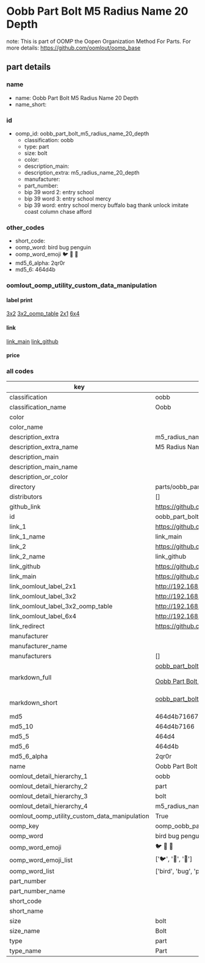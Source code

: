 # Oobb Part Bolt M5 Radius Name 20 Depth  

note: This is part of OOMP the Oopen Organization Method For Parts. For more details: https://github.com/oomlout/oomp_base

##  part details
  







### name
* name: Oobb Part Bolt M5 Radius Name 20 Depth
* name_short: 
### id
* oomp_id: oobb_part_bolt_m5_radius_name_20_depth
  * classification: oobb
  * type: part
  * size: bolt
  * color: 
  * description_main: 
  * description_extra: m5_radius_name_20_depth
  * manufacturer: 
  * part_number: 
  * bip 39 word 2: entry school
  * bip 39 word 3: entry school mercy
  * bip 39 word: entry school mercy buffalo bag thank unlock imitate coast column chase afford

### other_codes
* short_code: 
* oomp_word: bird bug penguin
* oomp_word_emoji :bird: :bug: :penguin:
* md5_6_alpha: 2qr0r
* md5_6: 464d4b






### oomlout_oomp_utility_custom_data_manipulation
#### label print
[3x2](http://192.168.1.245:1112/?label=oomp%202qr0r)
[3x2_oomp_table](http://192.168.1.108:1112/?label=oomp%202qr0r)
[2x1](http://192.168.1.242:1112/?label=oomp%202qr0r)
[6x4](http://192.168.1.55:1112/?label=oomp%202qr0r)    

#### link

[link_main](https://github.com/oomlout/oomlout_oomp_version_1_messy/tree/main/parts/oobb_part_bolt_m5_radius_name_20_depth) [link_github](https://github.com/oomlout/oomlout_oomp_version_1_messy/tree/main/parts/oobb_part_bolt_m5_radius_name_20_depth)                             

#### price







### all codes 
| key | value |  
| --- | --- |  
| classification | oobb |  
| classification_name | Oobb |  
| color |  |  
| color_name |  |  
| description_extra | m5_radius_name_20_depth |  
| description_extra_name | M5 Radius Name 20 Depth |  
| description_main |  |  
| description_main_name |  |  
| description_or_color |   |  
| directory | parts/oobb_part_bolt_m5_radius_name_20_depth |  
| distributors | [] |  
| github_link | https://github.com/oomlout/oomlout_oomp_part_src/tree/main/parts/oobb_part_bolt_m5_radius_name_20_depth |  
| id | oobb_part_bolt_m5_radius_name_20_depth |  
| link_1 | https://github.com/oomlout/oomlout_oomp_version_1_messy/tree/main/parts/oobb_part_bolt_m5_radius_name_20_depth |  
| link_1_name | link_main |  
| link_2 | https://github.com/oomlout/oomlout_oomp_version_1_messy/tree/main/parts/oobb_part_bolt_m5_radius_name_20_depth |  
| link_2_name | link_github |  
| link_github | https://github.com/oomlout/oomlout_oomp_version_1_messy/tree/main/parts/oobb_part_bolt_m5_radius_name_20_depth |  
| link_main | https://github.com/oomlout/oomlout_oomp_version_1_messy/tree/main/parts/oobb_part_bolt_m5_radius_name_20_depth |  
| link_oomlout_label_2x1 | http://192.168.1.242:1112/?label=oomp%202qr0r |  
| link_oomlout_label_3x2 | http://192.168.1.245:1112/?label=oomp%202qr0r |  
| link_oomlout_label_3x2_oomp_table | http://192.168.1.108:1112/?label=oomp%202qr0r |  
| link_oomlout_label_6x4 | http://192.168.1.55:1112/?label=oomp%202qr0r |  
| link_redirect | https://github.com/oomlout/oomlout_oomp_version_1_messy/tree/main/parts/oobb_part_bolt_m5_radius_name_20_depth |  
| manufacturer |  |  
| manufacturer_name |  |  
| manufacturers | [] |  
| markdown_full | [oobb_part_bolt_m5_radius_name_20_depth](none)<br>[](none)<br>[Oobb Part Bolt M5 Radius Name 20 Depth](none)<br><br> |  
| markdown_short | [oobb_part_bolt_m5_radius_name_20_depth](none)<br><br> |  
| md5 | 464d4b7166717dc37f08c1db16b0325d |  
| md5_10 | 464d4b7166 |  
| md5_5 | 464d4 |  
| md5_6 | 464d4b |  
| md5_6_alpha | 2qr0r |  
| name | Oobb Part Bolt M5 Radius Name 20 Depth |  
| oomlout_detail_hierarchy_1 | oobb |  
| oomlout_detail_hierarchy_2 | part |  
| oomlout_detail_hierarchy_3 | bolt |  
| oomlout_detail_hierarchy_4 | m5_radius_name_20_depth |  
| oomlout_oomp_utility_custom_data_manipulation | True |  
| oomp_key | oomp_oobb_part_bolt_m5_radius_name_20_depth |  
| oomp_word | bird bug penguin |  
| oomp_word_emoji | :bird: :bug: :penguin: |  
| oomp_word_emoji_list | [':bird:', ':bug:', ':penguin:'] |  
| oomp_word_list | ['bird', 'bug', 'penguin'] |  
| part_number |  |  
| part_number_name |  |  
| short_code |  |  
| short_name |  |  
| size | bolt |  
| size_name | Bolt |  
| type | part |  
| type_name | Part |  
